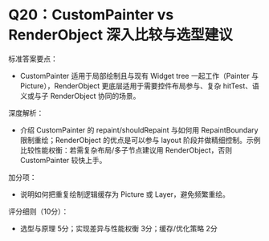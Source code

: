 # Q20：CustomPainter vs RenderObject 深入比较与选型建议

标准答案要点：
- CustomPainter 适用于局部绘制且与现有 Widget tree 一起工作（Painter 与 Picture），RenderObject 更底层适用于需要控件布局参与、复杂 hitTest、语义或与子 RenderObject 协同的场景。

深度解析：
- 介绍 CustomPainter 的 repaint/shouldRepaint 与如何用 RepaintBoundary 限制重绘；RenderObject 的优点是可以参与 layout 阶段并做精细控制。示例比较性能权衡：若需复杂布局/多子节点建议用 RenderObject，否则 CustomPainter 较快上手。

加分项：
- 说明如何把重复绘制逻辑缓存为 Picture 或 Layer，避免频繁重绘。

评分细则（10分）：
- 选型与原理 5分；实现差异与性能权衡 3分；缓存/优化策略 2分
